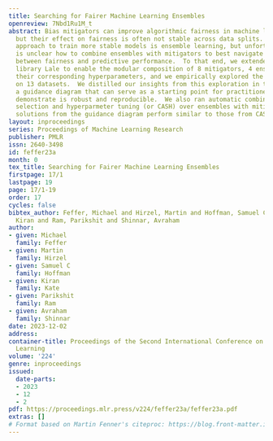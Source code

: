 ```yaml
---
title: Searching for Fairer Machine Learning Ensembles
openreview: 7Nbd1Ru1M_t
abstract: Bias mitigators can improve algorithmic fairness in machine learning models,
  but their effect on fairness is often not stable across data splits.  A popular
  approach to train more stable models is ensemble learning, but unfortunately, it
  is unclear how to combine ensembles with mitigators to best navigate trade-offs
  between fairness and predictive performance.  To that end, we extended the open-source
  library Lale to enable the modular composition of 8 mitigators, 4 ensembles, and
  their corresponding hyperparameters, and we empirically explored the space of configurations
  on 13 datasets.  We distilled our insights from this exploration in the form of
  a guidance diagram that can serve as a starting point for practitioners that we
  demonstrate is robust and reproducible.  We also ran automatic combined algorithm
  selection and hyperparmeter tuning (or CASH) over ensembles with mitigators.  The
  solutions from the guidance diagram perform similar to those from CASH on many datasets.
layout: inproceedings
series: Proceedings of Machine Learning Research
publisher: PMLR
issn: 2640-3498
id: feffer23a
month: 0
tex_title: Searching for Fairer Machine Learning Ensembles
firstpage: 17/1
lastpage: 19
page: 17/1-19
order: 17
cycles: false
bibtex_author: Feffer, Michael and Hirzel, Martin and Hoffman, Samuel C and Kate,
  Kiran and Ram, Parikshit and Shinnar, Avraham
author:
- given: Michael
  family: Feffer
- given: Martin
  family: Hirzel
- given: Samuel C
  family: Hoffman
- given: Kiran
  family: Kate
- given: Parikshit
  family: Ram
- given: Avraham
  family: Shinnar
date: 2023-12-02
address:
container-title: Proceedings of the Second International Conference on Automated Machine
  Learning
volume: '224'
genre: inproceedings
issued:
  date-parts:
  - 2023
  - 12
  - 2
pdf: https://proceedings.mlr.press/v224/feffer23a/feffer23a.pdf
extras: []
# Format based on Martin Fenner's citeproc: https://blog.front-matter.io/posts/citeproc-yaml-for-bibliographies/
---
```

